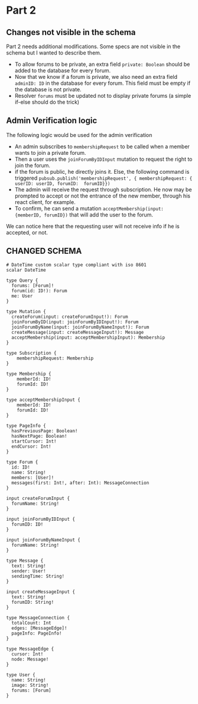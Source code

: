 # Part 2
## Changes not visible in the schema

Part 2 needs additional modifications. Some specs are not visible in the schema but I wanted to describe them.

- To allow forums to be private, an extra field `private: Boolean` should be added to the database for every forum.
- Now that we know if a forum is private, we also need an extra field `adminID: ID` in the database for every forum. This field must be empty if the database is not private.
- Resolver `forums` must be updated not to display private forums (a simple if-else should do the trick)


## Admin Verification logic

The following logic would be used for the admin verification

- An admin subscribes to `membershipRequest` to be called when a member wants to join a private forum.
- Then a user uses the `joinForumByIDInput` mutation to request the right to join the forum.
- if the forum is public, he directly joins it. Else, the following command is triggered `pubsub.publish('membershipRequest', { membershipRequest: { userID: userID, forumID:  forumID}})`
- The admin will receive the request through subscription. He now may be prompted to accept or not the entrance of the new member, through his react client, for example.
- To confirm, he can send a mutation `acceptMembership(input: {memberID, forumID})` that will add the user to the forum.

We can notice here that the requesting user will not receive info if he is accepted, or not.

## CHANGED SCHEMA

```gql
# DateTime custom scalar type compliant with iso 8601
scalar DateTime

type Query {
  forums: [Forum]!
  forum(id: ID!): Forum
  me: User
}

type Mutation {
  createForum(input: createForumInput!): Forum
  joinForumByID(input: joinForumByIDInput!): Forum
  joinForumByName(input: joinForumByNameInput!): Forum
  createMessage(input: createMessageInput!): Message
  acceptMembership(input: acceptMembershipInput): Membership
}

type Subscription {
    membershipRequest: Membership
}

type Membership {
    memberId: ID!
    forumId: ID!
}

type acceptMembershipInput {
    memberId: ID!
    forumId: ID!
}

type PageInfo {
  hasPreviousPage: Boolean!
  hasNextPage: Boolean!
  startCursor: Int!
  endCursor: Int!
}

type Forum {
  id: ID!
  name: String!
  members: [User]!
  messages(first: Int!, after: Int): MessageConnection
}

input createForumInput {
  forumName: String!
}

input joinForumByIDInput {
  forumID: ID!
}

input joinForumByNameInput {
  forumName: String!
}

type Message {
  text: String!
  sender: User!
  sendingTime: String!
}

input createMessageInput {
  text: String!
  forumID: String!
}

type MessageConnection {
  totalCount: Int
  edges: [MessageEdge]!
  pageInfo: PageInfo!
}

type MessageEdge {
  cursor: Int!
  node: Message!
}

type User {
  name: String!
  image: String!
  forums: [Forum]
}
```